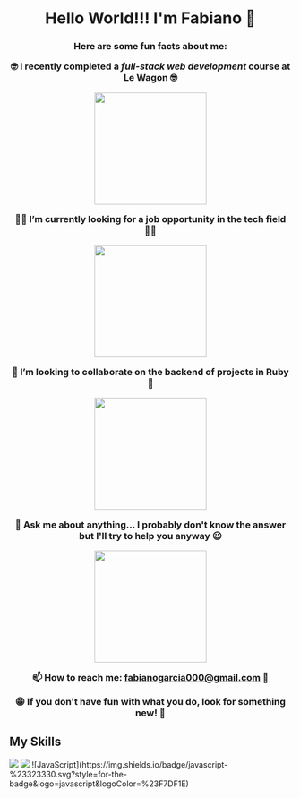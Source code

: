 <h1 align="center">Hello World!!! I'm Fabiano 👋</h1>


 <h3 align="center">Here are some fun facts about me:
 
🤓 I recently completed a ***full-stack web development*** course at Le Wagon 🤓

<img src="https://user-images.githubusercontent.com/107425143/190029777-b1670a2f-914b-4c42-a405-7e634bfa450f.gif" width="200" height="200">

👨‍💻 I’m currently looking for a job opportunity in the tech field 👨‍💻

<img src="https://user-images.githubusercontent.com/107425143/190028465-0309e304-5c49-4d21-84c5-6e846f7d997a.gif" width="200" height="200">

💪 I’m looking to collaborate on the backend of projects in Ruby 💪

<img src="https://user-images.githubusercontent.com/107425143/190028675-61830193-d774-44de-8bc4-1aeccfec114e.gif" width="200" height="200">

💬 Ask me about anything... I probably don't know the answer but I'll try to help you anyway 😉

<img src="https://user-images.githubusercontent.com/107425143/190028765-ad1f8005-8c2d-4f8f-86f3-d885d59a4aed.gif" width="200" height="200">

📫 How to reach me: fabianogarcia000@gmail.com 📧

😁 If you don't have fun with what you do, look for something new! 🚀</h3>

<h2>My Skills</h2>
<img src="https://img.shields.io/badge/ruby-%23CC342D.svg?style=for-the-badge&logo=ruby&logoColor=white">
<img src="https://img.shields.io/badge/rails-%23CC0000.svg?style=for-the-badge&logo=ruby-on-rails&logoColor=white">
![JavaScript](https://img.shields.io/badge/javascript-%23323330.svg?style=for-the-badge&logo=javascript&logoColor=%23F7DF1E)



